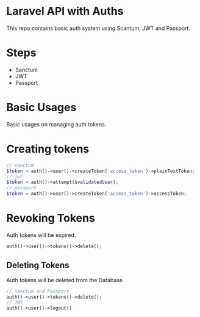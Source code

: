# Laravel API with Auths

This repo contains basic auth system using Scantum, JWT and Passport.

# Steps

- Sanctum
- JWT
- Passport

# Basic Usages

Basic usages on managing auth tokens.

# Creating tokens

```php
// sanctum
$token = auth()->user()->createToken('access_token')->plainTextToken;
// jwt
$token = auth()->attempt($validatedUser);
// passport 
$token = auth()->user()->createToken('access_token')->accessToken;
```

# Revoking Tokens

Auth tokens will be expired.

```php
auth()->user()->tokens()->delete();
```

## Deleting Tokens

Auth tokens will be deleted from the Database.
```php
// Sanctum and Passport
auth()->user()->tokens()->delete();
// JWT
auth()->user()->logout()
```